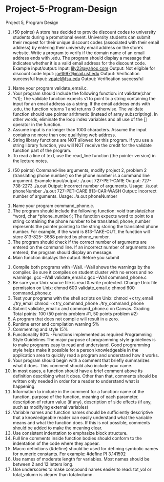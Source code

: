 # Project-5-Program-Design
Project 5, Program Design
1. (50 points) A store has decided to provide discount codes to university students during a
promotional event. University students can submit their request for their unique discount codes
(associated with their email address) by entering their university email address on the store’s
website. Write a program to verify if the domain name of an email address ends with .edu. The
program should display a message that indicates whether it is a valid email address for the
discount code. Example input/output:
Input: lily23@yahoo.com
Output: Not eligible for discount code
Input: joe1997@mail.usf.edu
Output: Verification successful
Input: vpatel@fsu.edu
Output: Verification successful
1) Name your program validate_email.c.
2) Your program should include the following function:
int validate(char *s1);
The validate function expects s1 to point to a string containing the input for an email
address as a string. If the email address ends with .edu, the function returns 1 and returns 0
otherwise. The validate function should use pointer arithmetic (instead of array
subscripting). In other words, eliminate the loop index variables and all use of the [] operator in
the function.
3) Assume input is no longer than 1000 characters. Assume the input contains no more than one
qualifying web address.
4) String library functions are NOT allowed for this program. If you use a string library function, you
will NOT receive the credit for the validate function part of the program.
5) To read a line of text, use the read_line function (the pointer version) in the lecture notes.
2. (50 points) Command-line arguments, modify project 2, problem 2 (translating phone number)
so the phone number is a command line argument. Example input/output:
./a.out 727-PET-CARE
Output: 727-738-2273
./a.out
Output: Incorrect number of arguments. Usage: ./a.out phoneNumber
./a.out 727-PET-CARE 813-CAR-WASH
Output: Incorrect number of arguments. Usage: ./a.out phoneNumber
1) Name your program command_phone.c.
2) The program should include the following function:
void translate(char *word, char *phone_number);
The function expects word to point to a string containing the phone number to be translated;
phone_number represents the pointer pointing to the string storing the translated phone
number. For example, if the word is 813-TAKE-OUT, the function will store 813-825-
3688 pointed by phone_number.
3) The program should check if the correct number of arguments are entered on the command
line. If an incorrect number of arguments are entered, the program should display an
message.
4) Main function displays the output.
Before you submit
1. Compile both programs with –Wall. –Wall shows the warnings by the compiler. Be sure it
compiles on student cluster with no errors and no warnings.
gcc –Wall validate_email.c
gcc –Wall command_phone.c
2. Be sure your Unix source file is read & write protected. Change Unix file permission on Unix:
chmod 600 validate_email.c
chmod 600 command_phone.c
3. Test your programs with the shell scripts on Unix:
chmod +x try_email
./try_email
chmod +x try_command_phone
./try_command_phone
4. Submit validate_email.c and command_phone.c on Canvas.
Grading
Total points: 100 (50 points problem #1, 50 points problem #2)
1. A program that does not compile will result in a zero.
2. Runtime error and compilation warning 5%
3. Commenting and style 15%
4. Functionality 80%
-Functions implemented as required
Programming Style Guidelines
The major purpose of programming style guidelines is to make programs easy to read and understand.
Good programming style helps make it possible for a person knowledgeable in the application area to
quickly read a program and understand how it works.
1. Your program should begin with a comment that briefly summarizes what it does. This
comment should also include your name.
2. In most cases, a function should have a brief comment above its definition describing what it
does. Other than that, comments should be written only needed in order for a reader to
understand what is happening.
3. Information to include in the comment for a function: name of the function, purpose of the
function, meaning of each parameter, description of return value (if any), description of side
effects (if any, such as modifying external variables)
4. Variable names and function names should be sufficiently descriptive that a knowledgeable
reader can easily understand what the variable means and what the function does. If this is not
possible, comments should be added to make the meaning clear.
5. Use consistent indentation to emphasize block structure.
6. Full line comments inside function bodies should conform to the indentation of the code where
they appear.
7. Macro definitions (#define) should be used for defining symbolic names for numeric constants.
For example: #define PI 3.141592
8. Use names of moderate length for variables. Most names should be between 2 and 12 letters
long.
9. Use underscores to make compound names easier to read: tot_vol or total_volumn is
clearer than totalvolumn.
